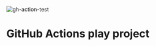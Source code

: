 ![gh-action-test](https://github.com/bhamail/gh-action-test/workflows/.github/workflows/go.yml/badge.svg)

GitHub Actions play project
===========================
